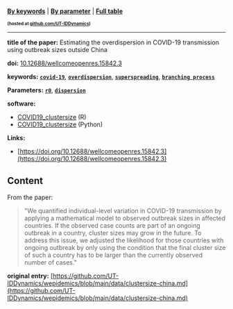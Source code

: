 <!--DO NOT EDIT BY HAND-->
 
#   
 

[**By keywords**](../by-keyword.md) \| [**By parameter**](../by-parameter.md) \| [**Full table**](../full-table.md)
<p style="font-size:10px;font-weight:bold;">(hosted at <a href="https://github.com/UT-IDDynamics/wepidemics" target="_blank">github.com/UT-IDDynamics</a>)</p>

---
 
 
**title of the paper:** Estimating the overdispersion in COVID-19 transmission using outbreak sizes outside China
 
**doi:** [10.12688/wellcomeopenres.15842.3](https://doi.org/10.12688/wellcomeopenres.15842.3)
 

**keywords:** [**`covid-19`**](../by-keyword.md#covid-19), [**`overdispersion`**](../by-keyword.md#overdispersion), [**`superspreading`**](../by-keyword.md#superspreading), [**`branching process`**](../by-keyword.md#branching-process) 

**Parameters:** [**`r0`**](../by-parameter.md#r0), [**`dispersion`**](../by-parameter.md#dispersion) 

**software:**
 
 - [COVID19_clustersize](https://github.com/akira-endo/COVID19_clustersize) (R) 
 - [COVID19_clustersize](https://github.com/akira-endo/COVID19_clustersize) (Python) 

**Links:**
 
 - [https://doi.org/10.12688/wellcomeopenres.15842.3](https://doi.org/10.12688/wellcomeopenres.15842.3) 


## Content



From the paper: 

> "We quantified individual-level variation in COVID-19 transmission by applying a mathematical model to observed outbreak sizes in affected countries. If the observed case counts are part of an ongoing outbreak in a country, cluster sizes may grow in the future. To address this issue, we adjusted the likelihood for those countries with ongoing outbreak by only using the condition that the final cluster size of such a country has to be larger than the currently observed number of cases."






 **original entry:**  [https://github.com/UT-IDDynamics/wepidemics/blob/main/data/clustersize-china.md](https://github.com/UT-IDDynamics/wepidemics/blob/main/data/clustersize-china.md) 

